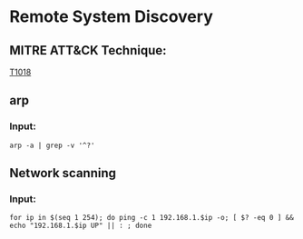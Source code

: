# Remote System Discovery

## MITRE ATT&CK Technique:
[T1018](https://attack.mitre.org/wiki/Technique/T1018)


## arp

### Input:

    arp -a | grep -v '^?'


## Network scanning


### Input:

    for ip in $(seq 1 254); do ping -c 1 192.168.1.$ip -o; [ $? -eq 0 ] && echo "192.168.1.$ip UP" || : ; done
